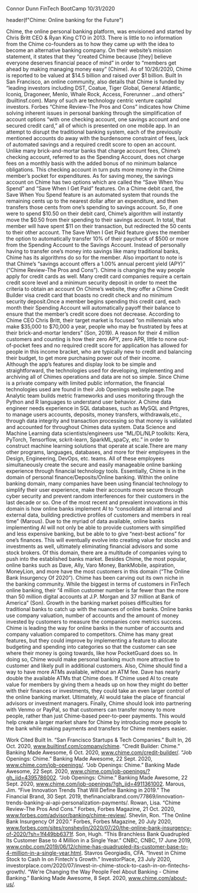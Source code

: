 Connor Dunn
FinTech BootCamp
10/31/2020

header(f"Chime: Online banking for the Future")

Chime, the online personal banking platform, was envisioned and started by Chris Britt CEO & Ryan King CTO in 2013. There is little to no information from the Chime co-founders as to how they came up with the idea to become an alternative banking company. On their website’s mission statement, it states that they “created Chime because [they] believe everyone deserves financial peace of mind” in order to “members get ahead by making managing money easy” (Chime).
As of 10/26/2020, Chime is reported to be valued at $14.5 billion and raised over $1 billion. Built In San Francisco, an online community, also details that Chime is funded by “leading investors including DST, Coatue, Tiger Global, General Atlantic, Iconiq, Dragoneer, Menlo, Whale Rock, Access, Forerunner …and others” (builtinsf.com). Many of such are technology centric venture capital investors.
	Forbes “Chime Review-The Pros and Cons” indicates how Chime solving inherent issues in personal banking through the simplification of account options “with one checking account, one savings account and one secured credit card,” all of which is presented on one mobile app. In an attempt to disrupt the traditional banking system, each of the previously mentioned accounts do away with the burdensome constraint of fees, lack of automated savings and a required credit score to open an account.
Unlike many brick-and-mortar banks that charge account fees, Chime’s checking account, referred to as the Spending Account, does not charge fees on a monthly basis with the added bonus of no minimum balance obligations. This checking account in turn puts more money in the Chime member’s pocket for expenditures.
	As for saving money, the savings account on Chime has two options which are called the “Save When You Spend” and “Save When I Get Paid” features. On a Chime debit card, the Save When You Spend feature is an automated system that rounds the remaining cents up to the nearest dollar after an expenditure, and then transfers those cents from one’s spending to savings account. So, if one were to spend $10.50 on their debit card, Chime’s algorithm will instantly move the $0.50 from their spending to their savings account. In total, that member will have spent $11 on their transaction, but redirected the 50 cents to their other account. The Save When I Get Paid feature gives the member the option to automatically transfer 10% of their paycheck of $500 or more from the Spending Account to the Savings Account. Instead of personally having to transfer one’s money into savings like many traditional banks, Chime has its algorithms do so for the member. Also important to note is that Chime’s “savings account offers a 1.00% annual percent yield (APY)” (“Chime Review-The Pros and Cons”). 
	Chime is changing the way people apply for credit cards as well. Many credit card companies require a certain credit score level and a minimum security deposit in order to meet the criteria to obtain an account On Chime’s website, they offer a Chime Credit Builder visa credit card that boasts no credit check and no minimum security deposit.Once a member begins spending this credit card, each month their Spending Account will automatically payoff their balance to ensure that the member’s credit score does not decrease.
According to Chime CEO Chris Britt, their target market is focused “on millennials who make $35,000 to $70,000 a year, people who may be frustrated by fees at their brick-and-mortar lenders” (Son, 2019). A reason for their 4 million customers and counting is how their zero APY, zero APR, little to none out-of-pocket fees and no required credit score for application has allowed for people in this income bracket, who are typically new to credit and balancing their budget, to get more purchasing power out of their income.  
	Although the app’s features and display look to be simple and straightforward, the technologies used for developing, implementing and archiving all of Chimes operations and data are not so simple. Since Chime is a private company with limited public information, the financial technologies used are found in their Job Openings website page.The Analytic team builds metric frameworks and uses monitoring through the Python and R languages to understand user behavior. A Chime data engineer needs experience in SQL databases, such as MySQL and Prtgres, to manage users accounts, deposits, money transfers, withdrawals,etc., through data integrity and transaction processing so that money is validated and accounted for throughout Chimes data system.  Data Science and Machine Learning data scientists/engineers use “ML/DL/NLP toolkits: Kera, PyTorch, Tensorflow, sckrit-learn, SparkML,spaCy, etc.” in order to construct machine learning solutions that operate at scale.There are many other programs, languages, databases, and more for their employees in the Design, Engineering, DevOps, etc. teams. All of these employees simultaneously create the secure and easily manageable online banking experience through financial technology tools.
	Essentially, Chime is in the domain of personal finance/Deposits/Online banking. Within the online banking domain, many companies have been using financial technology to simplify their user experience, make their accounts more secure through cyber security and prevent random interferences for their customers in the last decade or so. One of the most recent and prevalent innovations in this domain is how online banks implement AI to “consolidate all internal and external data, building predictive profiles of customers and members in real time” (Marous). Due to the myriad of data available, online banks implementing AI will not only be able to provide customers with simplified and less expensive banking, but be able to to give “next-best actions” for one’s finances. This will eventually evolve into creating value for stocks and investments as well, ultimately eliminating financial advisors and some stock brokers. Of this domain, there are a multitude of companies vying to push into the established banks market. Besides Chime, the most popular, online banks such as Dave, Ally, Varo Money, BankMobile, aspiration, MoneyLion, and more have the most customers in this domain (“The Online Bank Insurgency Of 2020”).
	Chime has been carving out its own niche in the banking community. While the biggest in terms of customers in FinTech online banking, their “4 million customer number is far fewer than the more than 50 million digital accounts at J.P. Morgan and 37 million at Bank of America” (Son). Growth in the banking market poises difficulties for traditional banks to catch up with the nuances of online banks. Online banks use company valuation, number of accounts and the amount of money invested by customers to measure the companies core metrics success. Chime is leading the way for online banks in the number of accounts and company valuation compared to competitors.
	Chime has many great features, but they could improve by implementing a feature to allocate budgeting and spending into categories so that the customer can see where their money is going towards, like how PocketGuard does so. In doing so, Chime would make personal banking much more attractive to customer and likely pull in additional customers. Also, Chime should find a way to have more ATMs available, without an ATM fee. Dave has nearly double the available ATMs that Chime does. If Chime used AI to create value for members by giving them a heads up on how they might do better with their finances or investments, they could take an even larger control of the online banking market. Ultimately, AI would take the place of financial advisors or investment managers. Finally, Chime should look into partnering with Venmo or PayPal, so that customers can transfer money to more people, rather than just Chime-based peer-to-peer payments. This would help create a larger market share for Chime by introducing more people to the bank while making payments and transfers for Chime members easier.


Work Cited
Built In. “San Francisco Startups & Tech Companies.” Built In, 26 Oct. 2020, www.builtinsf.com/company/chime. 
“Credit Builder: Chime.” Banking Made Awesome, 6 Oct. 2020, www.chime.com/credit-builder/. 
“Job Openings: Chime.” Banking Made Awesome, 22 Sept. 2020, www.chime.com/job-openings/. 
“Job Openings: Chime.” Banking Made Awesome, 22 Sept. 2020, www.chime.com/job-openings/?gh_jid=4395786002.
“Job Openings: Chime.” Banking Made Awesome, 22 Sept. 2020, www.chime.com/job-openings/?gh_jid=4911361002. 
Marous, Jim. “Five Innovation Trends That Will Define Banking in 2019.” The Financial Brand, 30 Sept. 2019, thefinancialbrand.com/77869/innovation-trends-banking-ai-api-personalization-payments/. 
Rowan, Lisa. “Chime Review-The Pros And Cons.” Forbes, Forbes Magazine, 21 Oct. 2020, www.forbes.com/advisor/banking/chime-review/. 
Shevlin, Ron. “The Online Bank Insurgency Of 2020.” Forbes, Forbes Magazine, 20 July 2020, www.forbes.com/sites/ronshevlin/2020/07/20/the-online-bank-insurgency-of-2020/?sh=1f449bb6371f. 
Son, Hugh. “This Branchless Bank Quadrupled Its Customer Base to 4 Million in a Single Year.” CNBC, CNBC, 17 June 2019, www.cnbc.com/2019/06/12/chime-has-quadrupled-its-customer-base-to-4-million-in-a-single-year.html. 
Stavros Georgiadis, CFA. “Invest in Chime Stock to Cash In on Fintech's Growth.” InvestorPlace, 23 July 2020, investorplace.com/2020/07/invest-in-chime-stock-to-cash-in-on-fintechs-growth/. 
“We're Changing the Way People Feel About Banking - Chime Banking.” Banking Made Awesome, 8 Sept. 2020, www.chime.com/about-us/. 

